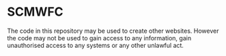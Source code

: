 # SCMWFC

The code in this repository may be used to create other websites. However the code may not be used to gain access to any information, gain unauthorised access to any
systems or any other unlawful act.
